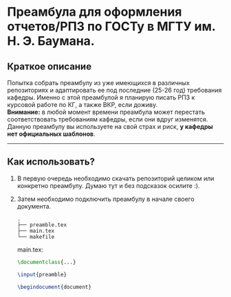 # Преамбула для оформления отчетов/РПЗ по ГОСТу в МГТУ им. Н. Э. Баумана.

## Краткое описание

Попытка собрать преамбулу из уже имеющихся в различных репозиториях и адаптировать ее под последние (25-26 год) требования кафедры.
Именно с этой преамбулой я планирую писать РПЗ к курсовой работе по КГ, а также ВКР, если доживу. \
**Внимание:** в любой момент времени преамбула может перестать соответствовать требованиям кафедры, если они вдруг изменятся.
Данную преамбулу вы используете на свой страх и риск, **у кафедры нет официальных шаблонов**.

---

## Как использовать?

1. В первую очередь необходимо скачать репозиторий целиком или конкретно преамбулу. Думаю тут и без подсказок осилите :\).
2. Затем необходимо подключить преамбулу в начале своего документа.
    ```
    .
    ├── preamble.tex
    ├── main.tex
    └── makefile
    ```
    
    main.tex:
    ```latex
    \documentclass{...}
    
    \input{preamble}

    \begindocument{document}
    ```